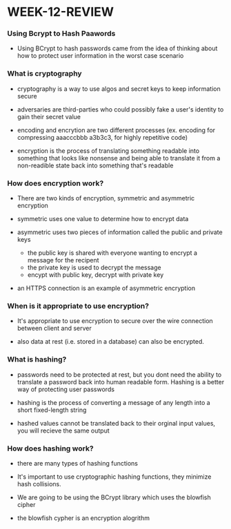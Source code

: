 # WEEK-12-REVIEW

### Using Bcrypt to Hash Paawords

* Using BCrypt to hash passwords came from the idea of thinking about how to protect user information
in the worst case scenario

### What is cryptography

* cryptography is a way to use algos and secret keys to keep information secure

* adversaries are third-parties who could possibly fake a user's identity to gain their secret value

* encoding and encrytion are two different processes
(ex. encoding for compressing aaacccbbb a3b3c3, for highly repetitive code)

* encryption is the process of translating something readable into something that looks like nonsense
and being able to translate it from a non-readible state back into something that's readable

### How does encryption work?

* There are two kinds of encryption, symmetric and asymmetric encryption

* symmetric uses one value to determine how to encrypt data

* asymmetric uses two pieces of information called the public and private keys
    * the public key is shared with everyone wanting to encrypt a message for the recipent
    * the private key is used to decrypt the message
    * encypt with public key, decrypt with private key

* an HTTPS connection is an example of asymmetric encryption

### When is it appropriate to use encryption?

* It's appropriate to use encryption to secure over the wire connection between client and server

* also data at rest (i.e. stored in a database) can also be encrypted.

### What is hashing?

* passwords need to be protected at rest, but you dont need the ability to translate a password back into
human readable form. Hashing is a better way of protecting user passwords

* hashing is the process of converting a message of any length into a short fixed-length string

* hashed values cannot be translated back to their orginal input values, you will recieve the same output

### How does hashing work?

* there are many types of hashing functions

* It's important to use cryptographic hashing functions, they minimize hash collisions.

* We are going to be using the BCrypt library which uses the blowfish cipher

* the blowfish cypher is an encryption alogrithm



